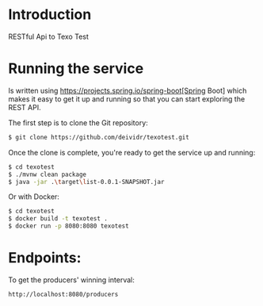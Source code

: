 # Introduction

RESTful Api to Texo Test

# Running the service

Is written using https://projects.spring.io/spring-boot[Spring Boot] which
makes it easy to get it up and running so that you can start exploring the REST API.

The first step is to clone the Git repository:

```bash
$ git clone https://github.com/deividr/texotest.git
```

Once the clone is complete, you're ready to get the service up and running:

```bash
$ cd texotest
$ ./mvnw clean package
$ java -jar .\target\list-0.0.1-SNAPSHOT.jar
```

Or with Docker:

```bash
$ cd texotest
$ docker build -t texotest .
$ docker run -p 8080:8080 texotest
```

# Endpoints:

To get the producers' winning interval:

```
http://localhost:8080/producers
```
